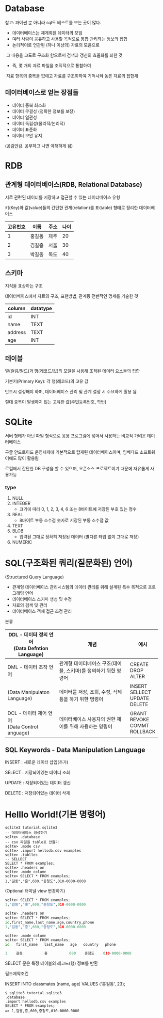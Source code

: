 # Database

참고: 파이썬 뿐 아니라 sql도 테스트를 보는 곳이 많다. 

- 데이터베이스는 체계회된 데이터의 모임
- 여러 사람이 공유하고 사용할 목적으로 통합 관리되는 정보의 집합
- 논리적이로 연관된 (하나 이상의) 자료의 모음으로 

​		그 내용을 고도로 구조화 함으로써 검색과 갱신의 효율화를 꾀한 것

- 즉, 몇 개의 자료 파일을 조직적으로 통합하여

​		자료 항목의 중복을 없애고 자료를 구조화하여 기억시켜 놓은 자료의 집합체

## 데이터베이스로 얻는 장점들

- 데이터 중복 최소화
- 데이터 무결성 (정확한 정보를 보장)
- 데이터 일관성
- 데이터 독립성(물리적/논리적)
- 데이터 표준화
- 데이터 보안 유지

(공감안감. 공부하고 나면 이해하게 됨)

# RDB

## 관계형 데이터베이스(RDB, Relational Database)

서로 관련된 데이터를 저장하고 접근할 수 있는 데이터베이스 유형

키(Key)와 값(value)들의 간단한 관계(relation)를 표(table) 형태로 정리한 데이터베이스 

| 고유번호 | 이름   | 주소 | 나이 |
| -------- | ------ | ---- | ---- |
| 1        | 홍길동 | 제주 | 20   |
| 2        | 김길종 | 서울 | 30   |
| 3        | 박길동 | 독도 | 40   |

## 스키마

지식을 표상하는 구조

데이터베이스에서 자료의 구조, 표현방법, 관계등 전반적인 명세를 기술한 것

| column  | datatype |
| ------- | -------- |
| id      | INT      |
| name    | TEXT     |
| address | TEXT     |
| age     | INT      |

## 테이블

열(컬럼/필드)과 행(레코드/값)의 모델을 사용해 조직된 데이터 요소들의 집합



기본키(Primary Key): 각 행(레코드)의 고유 값

반드시 설정해야 하며, 데이터베이스 관리 및 관계 설정 시 주요하게 활용 됨

절대 중복이 발생하지 않는 고유한 값(주민등록번호, 학번)



# SQLite

서버 형태가 아닌 파일 형식으로 응용 프로그램에 넣어서 사용하는 비교적 가벼운 데이터베이스

구글 안드로이드 운영체제에 기본적으로 탑재된 데이터베이스이며, 임베디드 소프트웨어에도 많이 활용됨

로컬에서 간단한 DB 구성을 할 수 있으며, 오픈소스 프로젝트이기 때문에 자유롭게 사용가능 

### type

1. NULL
2. INTEGER
   - 크기에 따라 0, 1, 2, 3, 4, 6 또는 8바이트에 저장된 부호 있는 정수 
3. REAL
   - 8바이트 부동 소수점 숫자로 저장된 부동 소수점 값
4. TEXT
5. BLOB
   - 입력된 그대로 정확히 저장된 데이터 (별다른 타입 없이 그대로 저장)
6. NUMERIC



# SQL(구조화된 쿼리(질문화된) 언어)

(Structured Query Language)

- 관계형 데이터베이스 관리시스템의 데이터 관리를 위해 설계된 특수 목적으로 프로그래밍 언어
- 데이터베이스 스키마 생성 및 수정
- 자료의 검색 및 관리
- 데이터베이스 객체 접근 조정 관리

분류

| DDL - 데이터 정의 언어<br />(Data Defntion Language) | 개념                                                         | 예시                                        |
| ---------------------------------------------------- | ------------------------------------------------------------ | ------------------------------------------- |
| DML - 데이터 조작 언어                               | 관계형 데이터베이스 구조(테이블, 스키마)를 정의하기 위한 명령어 | CREATE<br />DROP<br />ALTER                 |
| (Data Manipulaton Language)                          | 데이터를 저장, 조회, 수정, 삭제 등을 하기 위한 명령어        | INSERT<br />SELLECT<br />UPDATE<br />DELETE |
| DCL - 데이터 제어 언어<br />(Data Control anguage)   | 데이터베이스 사용자의 권한 제어를 위해 사용하는 명령어       | GRANT<br />REVOKE<br />COMMT<br />ROLLBACK  |

## SQL Keywords - Data Manipulation Language 

INSERT : 새로운 데이터 삽입(추가)

SELECT : 저장되어있는 데이터 조회

UPDATE : 저장되어있는 데이터 갱신

DELETE : 저장되어있는 데이터 삭제

#  Helllo World!(기본 명령어)

```sqlite
sqlite3 tutorial.sqlite3
-- 데이터베이스 생성하기
sqlte> .database
-- csv 파일을 table로 만들기
sqlte> .mode csv
sqlte> .import hellodb.csv examples
sqlte> .tablles
-- SELLECT
SELECT * FROM examples;
sqlte> .headers on
sqlte> .mode column
sqlte> SELECT * FROM examples;
1,"길동","홍",600,"충청도",010-0000-0000
```

(Optional 터미널 view 변경하기)

```python
sqlte> SELECT * FROM examples;
1,"길동","홍",600,"충청도",010-0000-0000

sqlte> .headers on 
sqlte> SELECT * FROM examples;
id,first_name,last_name,age,country,phone
1,"길동","홍",600,"충청도",010-0000-0000

sqlte> .mode column
sqlte> SELECT * FROM examples;
id   first_name   last_name   age   country   phone

1    길동          홍          600    충청도    010-0000-0000
```



SELECT 문은 특정 테이블의 레코드(행) 정보를 반환

필드제약조건



INSERT INTO classmates (name, age) VALUES ('홍길동', 23);

```
$ sqlite3 tutorial.sqlite3
.database
.import hellodb.csv examples
SELECT * FROM examples;
=> 1,길동,홍,600,충청도,010-0000-0000
```
















